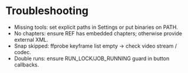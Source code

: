 # Troubleshooting

- Missing tools: set explicit paths in Settings or put binaries on PATH.
- No chapters: ensure REF has embedded chapters; otherwise provide external XML.
- Snap skipped: ffprobe keyframe list empty → check video stream / codec.
- Double runs: ensure RUN_LOCK/JOB_RUNNING guard in button callbacks.
